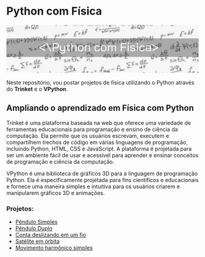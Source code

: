 # Python com Física

<p align="center">
  <img src="capa_python_com_fisica.png" >
</p>

Neste repositório, vou postar projetos de física utilizando o Python através do **Trinket** e o **VPython**.

## Ampliando o aprendizado em Física com Python

Trinket é uma plataforma baseada na web que oferece uma variedade de ferramentas educacionais para programação e ensino de ciência da computação.
Ela permite que os usuários escrevam, executem e compartilhem trechos de código em várias linguagens de programação, incluindo Python, HTML, CSS e JavaScript.
A plataforma é projetada para ser um ambiente fácil de usar e acessível para aprender e ensinar conceitos de programação e ciência da computação.

VPython é uma biblioteca de gráficos 3D para a linguagem de programação Python. Ela é especificamente projetada para fins científicos e educacionais e
fornece uma maneira simples e intuitiva para os usuários criarem e manipularem gráficos 3D e animações.

### Projetos:
 
 * [Pêndulo Simples](https://trinket.io/glowscript/47dd97aa98)
 * [Pêndulo Duplo](https://trinket.io/glowscript/e92cdd5316)
 * [Conta deslizando em um fio](https://trinket.io/glowscript/65d5628d91)
 * [Satélite em órbita](https://trinket.io/glowscript/52576805dc)
 * [Movimento harmônico simples](https://trinket.io/glowscript/7406d9ff59)



